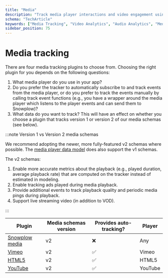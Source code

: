 ```yaml
---
title: "Media"
description: "Track media player interactions and video engagement using web trackers for behavioral media analytics."
schema: "TechArticle"
keywords: ["Media Tracking", "Video Analytics", "Audio Analytics", "Media Events", "Video Engagement", "Media Performance"]
sidebar_position: 75
---
```


# Media tracking

There are four media tracking plugins to choose from. Choosing the right plugin for you depends on the following questions:

1. What media player do you use in your app?
2. Do you prefer the tracker to automatically subscribe to and track events from the media player, or do you prefer to track the events manually by calling track event functions (e.g., you have a wrapper around the media player which listens to the player events and can send them to Snowplow)?
3. What data do you want to track? This will have an effect on whether you choose a plugin that tracks version 1 or version 2 of our media schemas (see below).

:::note Version 1 vs Version 2 media schemas

We recommend adopting the newer, more fully-featured v2 schemas where possible. The [media player data model](/docs/modeling-your-data/modeling-your-data-with-dbt/dbt-models/dbt-media-player-data-model/index.md) does also support the v1 schemas.

The v2 schemas:

1. Enable more accurate metrics about the playback (e.g., played duration, average playback rate) that are computed on the tracker instead of estimated in modeling.
2. Enable tracking ads played during media playback.
3. Provide additional events to track playback quality and periodic media pings during playback.
4. Support live streaming video (in addition to VOD).

:::

| Plugin | Media schemas version | Provides auto-tracking? | Player |
| --- | --- | --- | --- |
| [Snowplow media](/docs/sources/trackers/web-trackers/tracking-events/media/snowplow/index.md) | v2 | ❌ | Any |
| [Vimeo](/docs/sources/trackers/web-trackers/tracking-events/media/vimeo/index.md)  | v2 | ✅ | Vimeo |
| [HTML5](/docs/sources/trackers/web-trackers/tracking-events/media/html5/index.md) | v2 | ✅ | HTML5 |
| [YouTube](/docs/sources/trackers/web-trackers/tracking-events/media/youtube/index.md) | v2 | ✅ | YouTube |
